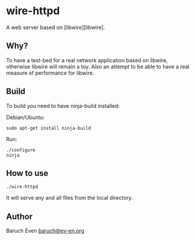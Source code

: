 wire-httpd
==========

A web server based on [libwire][libwire].

Why?
----

To have a test-bed for a real network application based on libwire, otherwise
libwire will remain a toy. Also an attempt to be able to have a real measure of
performance for libwire.

Build
-----

To build you need to have ninja-build installed:

Debian/Ubuntu:

    sudo apt-get install ninja-build

Run:

    ./configure
    ninja

How to use
----------

    ./wire-httpd

It will serve any and all files from the local directory.

Author
------

Baruch Even <baruch@ev-en.org>
